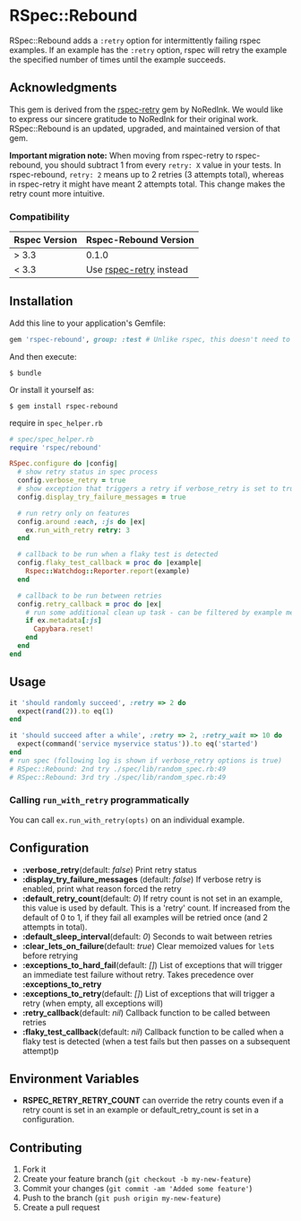 # RSpec::Rebound

RSpec::Rebound adds a ``:retry`` option for intermittently failing rspec examples.
If an example has the ``:retry`` option, rspec will retry the example the
specified number of times until the example succeeds.

## Acknowledgments

This gem is derived from the [rspec-retry](https://github.com/NoRedInk/rspec-retry) gem by NoRedInk. We would like to express our sincere gratitude to NoRedInk for their original work. RSpec::Rebound is an updated, upgraded, and maintained version of that gem.

**Important migration note:** When moving from rspec-retry to rspec-rebound, you should subtract 1 from every `retry: X` value in your tests. In rspec-rebound, `retry: 2` means up to 2 retries (3 attempts total), whereas in rspec-retry it might have meant 2 attempts total. This change makes the retry count more intuitive.

### Compatibility

| Rspec Version | Rspec-Rebound Version |
|---------------|------------------------|
| > 3.3         | 0.1.0                  |
| < 3.3         | Use [rspec-retry](https://github.com/NoRedInk/rspec-retry) instead |


## Installation

Add this line to your application's Gemfile:

```ruby
gem 'rspec-rebound', group: :test # Unlike rspec, this doesn't need to be included in development group
```

And then execute:

    $ bundle

Or install it yourself as:

    $ gem install rspec-rebound

require in ``spec_helper.rb``

```ruby
# spec/spec_helper.rb
require 'rspec/rebound'

RSpec.configure do |config|
  # show retry status in spec process
  config.verbose_retry = true
  # show exception that triggers a retry if verbose_retry is set to true
  config.display_try_failure_messages = true

  # run retry only on features
  config.around :each, :js do |ex|
    ex.run_with_retry retry: 3
  end

  # callback to be run when a flaky test is detected
  config.flaky_test_callback = proc do |example|
    Rspec::Watchdog::Reporter.report(example)
  end

  # callback to be run between retries
  config.retry_callback = proc do |ex|
    # run some additional clean up task - can be filtered by example metadata
    if ex.metadata[:js]
      Capybara.reset!
    end
  end
end
```

## Usage

```ruby
it 'should randomly succeed', :retry => 2 do
  expect(rand(2)).to eq(1)
end

it 'should succeed after a while', :retry => 2, :retry_wait => 10 do
  expect(command('service myservice status')).to eq('started')
end
# run spec (following log is shown if verbose_retry options is true)
# RSpec::Rebound: 2nd try ./spec/lib/random_spec.rb:49
# RSpec::Rebound: 3rd try ./spec/lib/random_spec.rb:49
```

### Calling `run_with_retry` programmatically

You can call `ex.run_with_retry(opts)` on an individual example.

## Configuration

- __:verbose_retry__(default: *false*) Print retry status
- __:display_try_failure_messages__ (default: *false*) If verbose retry is enabled, print what reason forced the retry
- __:default_retry_count__(default: *0*) If retry count is not set in an example, this value is used by default. This is a 'retry' count. If increased from the default of 0 to 1, if they fail all examples will be retried once (and 2 attempts in total).
- __:default_sleep_interval__(default: *0*) Seconds to wait between retries
- __:clear_lets_on_failure__(default: *true*) Clear memoized values for ``let``s before retrying
- __:exceptions_to_hard_fail__(default: *[]*) List of exceptions that will trigger an immediate test failure without retry. Takes precedence over __:exceptions_to_retry__
- __:exceptions_to_retry__(default: *[]*) List of exceptions that will trigger a retry (when empty, all exceptions will)
- __:retry_callback__(default: *nil*) Callback function to be called between retries
- __:flaky_test_callback__(default: *nil*) Callback function to be called when a flaky test is detected (when a test fails but then passes on a subsequent attempt)p


## Environment Variables
- __RSPEC_RETRY_RETRY_COUNT__ can override the retry counts even if a retry count is set in an example or default_retry_count is set in a configuration.

## Contributing

1. Fork it
2. Create your feature branch (`git checkout -b my-new-feature`)
3. Commit your changes (`git commit -am 'Added some feature'`)
4. Push to the branch (`git push origin my-new-feature`)
5. Create a pull request
